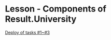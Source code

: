 # Lesson - Components of Result.University

[Deploy of tasks #1~#3](https://nnoskov.github.io/Mod_2_Frontend/)

